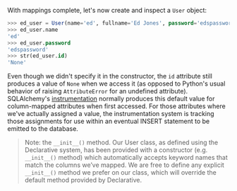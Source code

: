 With mappings complete, let's now create and inspect a `User` object:
    
```sql    
>>> ed_user = User(name='ed', fullname='Ed Jones', password='edspassword')
>>> ed_user.name
'ed'
>>> ed_user.password
'edspassword'
>>> str(ed_user.id)
'None'
```

Even though we didn't specify it in the constructor, the `id` attribute still produces a value of `None` when we access it (as opposed to Python's usual behavior of raising `AttributeError` for an undefined attribute). SQLAlchemy's [instrumentation](http://docs.sqlalchemy.org/glossary.html#term-instrumentation) normally produces this default value for column-mapped attributes when first accessed. For those attributes where we've actually assigned a value, the instrumentation system is tracking those assignments for use within an eventual INSERT statement to be emitted to the database.

> Note: the `__init__()` method. Our User class, as defined using the Declarative system, has been provided with a constructor (e.g. `__init__()` method) which automatically accepts keyword names that match the columns we’ve mapped. We are free to define any explicit `__init__()` method we prefer on our class, which will override the default method provided by Declarative.
